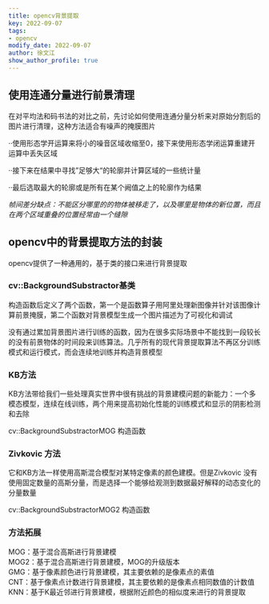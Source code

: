 ```yaml
---
title: opencv背景提取
key: 2022-09-07
tags: 
- opencv
modify_date: 2022-09-07
author: 徐文江
show_author_profile: true
---
```






## 使用连通分量进行前景清理 			
<!--more-->     
在对平均法和码书法的对比之前，先讨论如何使用连通分量分析来对原始分割后的图片进行清理，这种方法适合有噪声的掩膜图片				

··使用形态学开运算来将小的噪音区域收缩至0，接下来使用形态学闭运算重建开运算中丢失区域		

··接下来在结果中寻找”足够大“的轮廓并计算区域的一些统计量			

··最后选取最大的轮廓或是所有在某个阙值之上的轮廓作为结果			



*帧间差分缺点：不能区分哪里的的物体被移走了，以及哪里是物体的新位置，而且在两个区域重叠的位置经常由一个缝隙*			





## opencv中的背景提取方法的封装			

opencv提供了一种通用的，基于类的接口来进行背景提取				

### cv::BackgroundSubstractor基类			

构造函数后定义了两个函数，第一个是函数算子用阿里处理新图像并针对该图像计算前景掩膜，第二个函数对背景模型生成一个图片描述为了可视化和调试				

没有通过累加背景图片进行训练的函数，因为在很多实际场景中不能找到一段较长的没有前景物体的时间段来训练算法。几乎所有的现代背景提取算法不再区分训练模式和运行模式，而会连续地训练并构造背景模型					





### KB方法			

KB方法带给我们一些处理真实世界中很有挑战的背景建模问题的新能力：一个多模态模型，连续在线训练，两个用来提高初始化性能的训练模式和显示的阴影检测和去除			

cv::BackgroundSubstractorMOG 构造函数			



### Zivkovic 方法				

它和KB方法一样使用高斯混合模型对某特定像素的颜色建模。但是Zivkovic 没有使用固定数量的高斯分量，而是选择一个能够给观测到数据最好解释的动态变化的分量数量			

cv::BackgroundSubstractorMOG2 构造函数				







### 方法拓展			

MOG：基于混合高斯进行背景建模			
MOG2：基于混合高斯进行背景建模，MOG的升级版本				
GMG：基于像素颜色进行背景建模，其主要依赖的是像素点的素值				
CNT：基于像素点计数进行背景建模，其主要依赖的是像素点相同数值的计数值			
KNN：基于K最近邻进行背景建模，根据附近颜色的相似度来进行的背景提取			

